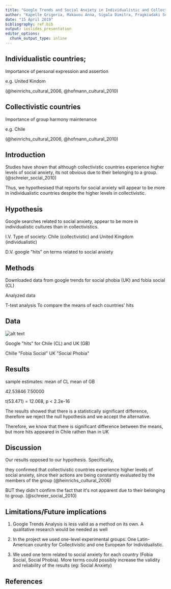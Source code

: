 ```yaml
--- 
title: "Google Trends and Social Anxiety in Individualistic and Collectivistic countries"
author: "Kapelle Grigoria, Makavou Anna, Sigala Dimitra, Fragkiadaki Sotiria,"
date: "15 April 2019"  
bibliography: ref.bib 
output: ioslides_presentation 
editor_options: 
  chunk_output_type: inline
--- 
```






## Individualistic countries;

Importance of personal expression and assertion

 e.g.  United Kindom
 
(@heinrichs_cultural_2006, @hofmann_cultural_2010)


## Collectivistic countries

Importance of group harmony maintenance
 
 e.g. Chile
 
(@heinrichs_cultural_2006, @hofmann_cultural_2010) 

## Introduction

Studies have shown that although collectivistic countries experience higher levels of social anxiety, its not obvious due to their belonging to a group. (@schreier_social_2010)
 

Thus, we hypothesised that reports for social anxiety will appear to be more in individualistic countries despite the higher levels in collectivistic.

## Hypothesis

 Google searches related to social anxiety, appear to be more in individualistic cultures than in collectivistics.
 
I.V. Type of society: Chile (collectivistic)  and United Kingdom (individualistic) 

D.V. google "hits" on terms related to social anxiety

## Methods

Downloaded data from google trends for social phobia (UK) and fobia social (CL)

Analyzed data

T-test analysis
To compare the means of each countries' hits

## Data

![alt text](Rplot01.png)

Google "hits" for Chile (CL) and UK (GB)

 Chille "Fobia Social"
 UK "Social Phobia"
 



## Results
sample estimates:
mean of CL mean of GB

 42.53846   7.50000
 
t(53.471) = 12.068, p < 2.2e-16

The results showed that there is a statistically significant difference, therefore we reject the null hypothesis and we accept the alternative.

Therefore, we know that there is significant difference between the means, but  more hits appeared in Chile rathen than in UK

## Discussion

Our results opposed to our hypothesis.
Specifically,

they confirmed that collectivistic countries experience higher levels of social anxiety, since their actions are being constantly evaluated by the members of the group (@heinrichs_cultural_2006)


BUT they didn't confirm the fact that it's not apparent due to their belonging to  group. (@schreier_social_2010)

## Limitations/Future implications 

1) Google Trends Analysis is less valid as a method on its own. A qualitative research would be needed as well

2) In the project we used one-level experimental groups: One Latin- American country for Collectivistic and one European for Individualistic.

3) We used one term related to social anxiety for each country (Fobia Social, Social Phobia). More terms could possibly increase the validity and reliability of the results (eg: Social Anxiety)

## References  
